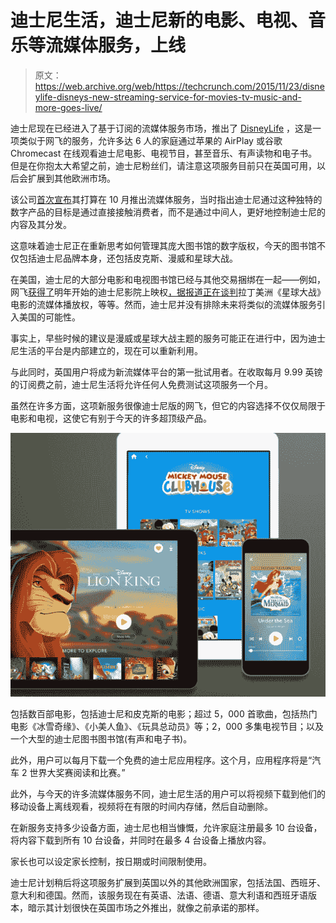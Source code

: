 # 迪士尼生活，迪士尼新的电影、电视、音乐等流媒体服务，上线

> 原文：<https://web.archive.org/web/https://techcrunch.com/2015/11/23/disneylife-disneys-new-streaming-service-for-movies-tv-music-and-more-goes-live/>

迪士尼现在已经进入了基于订阅的流媒体服务市场，推出了 [DisneyLife](https://web.archive.org/web/20230405063155/https://disneylife.com/) ，这是一项类似于网飞的服务，允许多达 6 人的家庭通过苹果的 AirPlay 或谷歌 Chromecast 在线观看迪士尼电影、电视节目，甚至音乐、有声读物和电子书。但是在你抱太大希望之前，迪士尼粉丝们，请注意这项服务目前只在英国可用，以后会扩展到其他欧洲市场。

该公司[首次宣布](https://web.archive.org/web/20230405063155/https://techcrunch.com/2015/10/21/disney-to-launch-a-subscription-streaming-service-in-europe-hints-that-marvel-star-wars-services-could-follow-in-u-s/)其打算在 10 月推出流媒体服务，当时指出迪士尼通过这种独特的数字产品的目标是通过直接接触消费者，而不是通过中间人，更好地控制迪士尼的内容及其分发。

这意味着迪士尼正在重新思考如何管理其庞大图书馆的数字版权，今天的图书馆不仅包括迪士尼品牌本身，还包括皮克斯、漫威和星球大战。

在美国，迪士尼的大部分电影和电视图书馆已经与其他交易捆绑在一起——例如，网飞[获得了](https://web.archive.org/web/20230405063155/http://variety.com/2015/digital/global/disney-to-launch-subscription-streaming-service-in-u-k-1201623079/)明年开始的迪士尼影院上映权[，据报道](https://web.archive.org/web/20230405063155/http://mediadecoder.blogs.nytimes.com/2012/12/04/netflix-bests-starz-in-bid-for-disney-movies/?_r=0)[正在谈判](https://web.archive.org/web/20230405063155/http://www.wsj.com/articles/disney-in-talks-to-license-star-wars-films-to-netflix-in-latin-america-1442506385)拉丁美洲《星球大战》电影的流媒体播放权，等等。然而，迪士尼并没有排除未来将类似的流媒体服务引入美国的可能性。

事实上，早些时候的建议是漫威或星球大战主题的服务可能正在进行中，因为迪士尼生活的平台是内部建立的，现在可以重新利用。

与此同时，英国用户将成为新流媒体平台的第一批试用者。在收取每月 9.99 英镑的订阅费之前，迪士尼生活将允许任何人免费测试这项服务一个月。

虽然在许多方面，这项新服务很像迪士尼版的网飞，但它的内容选择不仅仅局限于电影和电视，这使它有别于今天的许多超顶级产品。

![Screen Shot 2015-11-23 at 1.41.44 PM](img/723f70b081346e8e50eaa753a0edfcb2.png)

包括数百部电影，包括迪士尼和皮克斯的电影；超过 5，000 首歌曲，包括热门电影《冰雪奇缘》、《小美人鱼》、《玩具总动员》等；2，000 多集电视节目；以及一个大型的迪士尼图书图书馆(有声和电子书)。

此外，用户可以每月下载一个免费的迪士尼应用程序。这个月，应用程序将是“汽车 2 世界大奖赛阅读和比赛。”

此外，与今天的许多流媒体服务不同，迪士尼生活的用户可以将视频下载到他们的移动设备上离线观看，视频将在有限的时间内存储，然后自动删除。

在新服务支持多少设备方面，迪士尼也相当慷慨，允许家庭注册最多 10 台设备，将内容下载到所有 10 台设备，并同时在最多 4 台设备上播放内容。

家长也可以设定家长控制，按日期或时间限制使用。

迪士尼计划稍后将这项服务扩展到英国以外的其他欧洲国家，包括法国、西班牙、意大利和德国。然而，该服务现在有英语、法语、德语、意大利语和西班牙语版本，暗示其计划很快在英国市场之外推出，就像之前承诺的那样。